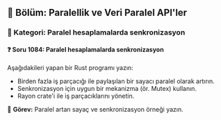 ## 📘 Bölüm: Paralellik ve Veri Paralel API'ler  
### 🔹 Kategori: Paralel hesaplamalarda senkronizasyon  
#### ❓ Soru 1084: Paralel hesaplamalarda senkronizasyon

Aşağıdakileri yapan bir Rust programı yazın:

- Birden fazla iş parçacığı ile paylaşılan bir sayacı paralel olarak artırın.
- Senkronizasyon için uygun bir mekanizma (ör. Mutex) kullanın.
- Rayon crate'i ile iş parçacıklarını yönetin.

🔧 **Görev:** Paralel artan sayaç ve senkronizasyon örneği yazın.
